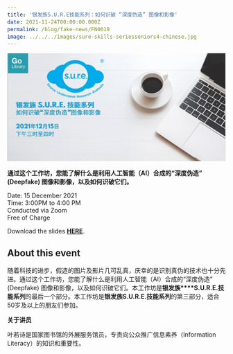 ```yaml
---
title: '银发族S.U.R.E技能系列：如何识破 “深度伪造” 图像和影像'
date: 2021-11-24T00:00:00.000Z
permalink: /blog/fake-news/FN0019
image: ../../../images/sure-skills-seriesseniors4-chinese.jpg
---
```


![](../../../images/sure-skills-seriesseniors4-chinese.jpg)

**通过这个工作坊，您能了解什么是利用人工智能（AI）合成的“深度伪造” (Deepfake) 图像和影像，以及如何识破它们。**

Date: 15 December 2021 <br>Time: 3:00PM to 4:00 PM<br>Conducted via Zoom<br>Free of Charge

Download the slides **[HERE](https://go.gov.sg/nlb-sure-15dec2021-slides)**.

## About this event

随着科技的进步，假造的图片及影片几可乱真，庆幸的是识别真伪的技术也十分先进。通过这个工作坊，您能了解什么是利用人工智能（AI）合成的“深度伪造” (Deepfake) 图像和影像，以及如何识破它们。本工作坊是**银发族****S.U.R.E.技能系列**的最后一个部分。本工作坊是**银发族S.U.R.E.技能系列**的第三部分，适合50岁及以上的朋友们参加。

**关于讲员**

叶若诗是国家图书馆的外展服务馆员，专责向公众推广信息素养（Information Literacy）的知识和重要性。